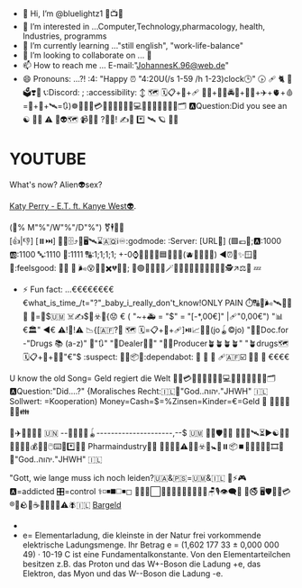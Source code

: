 - 👋 Hi, I’m @bluelightz1 🌇📺🔞
- 👀 I’m interested in ...Computer,Technology,pharmacology, health, Industries, programms
- 🌱 I’m currently learning ..."still english", "work-life-balance"
- 💞️ I’m looking to collaborate on ... 🔢
- 📫 How to reach me ... E-mail:"JohannesK.96@web.de"
- 😄 Pronouns: ...?! :4: "Happy ⏰ "4:20U(/s 1-59 /h 1-23)clock🕒" 🕟 🩹 🐈 🥇 🗳️❣️🫰 📞:Discord: ; 
    :accessibility: 
↕️ 🗺️ 🗓️📋+📆+🩹 👩‍💻+👮‍♂️🚔👮+👩‍✈️+✈️+🫀+🩸=🏧+📲+🛰️=🔃)☸️📇🎼🏧💳🇪🇺🛂💶🚦🛂💻👮🛂👮‍♂️👮‍♀️🪪🗂️ 🅰️Question:Did you see an ☯️   🧟‍♂️   ⚠️ 📲👽🗺️ 📹📲🫵  ?🌟👾!  ✍️📲  *️⃣ 🛰️ 🪐 👩‍🎤
<h1>YOUTUBE</h1>

<p>What's now? Alien👽sex?

<a href="https://www.youtube.com/watch?v=t5Sd5c4o9UM">Katy Perry - E.T. ft. Kanye West👽</a>.

</p>

(💯% M"%"/W"%"/D"%")   ⚧️🕴️💱🏦          
[👍|👎] [⏸️⏭️] 📁📂🗄️⤴️📧🖥️🛰️⌛🇦🇶ℹ️♾️:godmode:
:Server:
[URL🔎]
(🟪💶💙;🅰️:1000 🆎:1100 🔤:1110 🔡:1111 🔠:1;1;1;1; +-0⌚🚏🚙📘💙🟦🔵🔷🔹(🫐👨‍👩‍👦‍👦) ◀️⏰🚡✨🪟😲
🥴:feelsgood:
👩‍🍼
🥱
🌬️😵💫👒✖️💔🥦🥗; 📗🟢🍏📱🧙‍♀️🪄🧲🧙🎣🧙👩‍💻👨‍💻🧑‍💻🕵️↗️⚖️🪪
💤


- ⚡ Fun fact: ...€€€€€€€€€what_is_time_/t="?"_baby_i_really_don't_know!ONLY PAIN ⏱️🔠🍷🌬️🛰️🥇🥈🥉       🥙=🤫$🇺🇲 $☠️$✍️$📰☣️🧠{😟  € ( "~+🚑 = "$" = "[-*,00€]"        |🩹"0,00€")   "📊€🏛️"   ◀️€  ⚠️!📲!⚠️ 📉{[🇦🇫?🏥 🗺️ 🗓️=📋+📆+🩹]⏯️📈👩‍🔬(jo🪀©️jo)  "👩‍⚕️Doc.for -"Drugs 📚 (a-z)" 🏥"🔃" "🚛Dealer👨‍🏭"            "👩‍🌾Producer🪴🪴🪴🪴"           "🪴drugs🗺 🗓📋+📆+🙊💬"€"$ :suspect: 👩‍🌾📦🦸:dependabot: 🏬 🧢 👶 🩹🇦🇫☑️ 🤞🔠 🛂     €€€€

U know the old Song= Geld regiert die Welt 
🎼🏧💳🇪🇺🛂💶🚦🛂💻👮🛂👮‍♂️👮‍♀️🪪🗂️ 🅰️Question:"Did....?"
{Moralisches Recht:🇮🇱🕍"God..יהוה."JHWH" 🇮🇱 Sollwert: =Kooperation) 
Money=Cash=$=%Zinsen=Kinder=€=Geld 👏     🔧👷👷‍♂️🧑‍⚕️👪 

🍎✈️🧑‍🎤🎵😒 🇺🇳 --📖🌝🔳🌞🪀---------------------,--$ 🇺🇲
🏴‍☠️🛡️🏦🏦 🫨🛫📡🛰️⏳▶️☯️🌇🤟🏰💶🇪🇺💰💸🤑🖱️⌨️🔐*️⃣👩‍💼  Pharmaindustry🧑‍🏭 🧑‍⚕️📱🔬⚠️🦠👑☣️📵🚼🧮⏸️📦⏹️📖📘😠💙💥🎞️🚻
🕍"God..יהוה."JHWH" 🇮🇱

"Gott, wie lange muss ich noch leiden?🇺🇦&🇵🇸=🇺🇲&🇮🇱  🤙⚡🎮 🅰️=addicted 🎛️=control ⚕️◽◾◼️◻️◾◻ 🫡💤😵⬜🌔✅✅🍦🧊🦮🦮👩‍💼🪑🎙️👁️‍🗨️💭
🖕🚭
🖥️🛡️🏹🚨💳®️🏦🪨🧆☕🚬🍬🍪🔮⚠️🪰🇮🇱
 <a href="https://www.youtube.com/watch?v=0GYMDTa9CgE">Bargeld</a>

- 
- e= Elementarladung, die kleinste in der Natur frei vorkommende elektrische Ladungsmenge. Ihr Betrag e = (1,602 177 33 ± 0,000 000 49) · 10-19 C ist eine Fundamentalkonstante. Von den Elementarteilchen besitzen z.B. das Proton und das W+-Boson die Ladung +e, das Elektron, das Myon und das W--Boson die Ladung -e.

<!---Sleeping@day/night
Terra
bluelightz1/bluelightz1 is a ✨ special ✨ repository because its `README.md` (this file) appears on your GitHub profile.
You can click the Preview link to take a look at your changes.

.
--->
